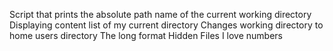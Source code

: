 Script that prints the absolute path name of the current working directory
Displaying content list of my current directory
Changes working directory to home users directory
The long format
Hidden Files
I love numbers